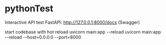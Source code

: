 # pythonTest

Interactive API test
FastAPI: http://127.0.0.1:8000/docs (Swagger)

start codebase with hot reload
uvicorn main:app --reload
uvicorn main:app --reload --host=0.0.0.0 --port=8000
